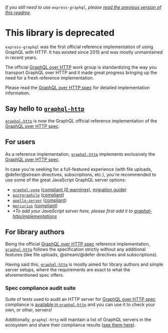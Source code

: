 _If you still need to use `express-graphql`, please [read the previous version of this readme](https://github.com/graphql/express-graphql/blob/8b6ffc65776aa40d9e03f554425a1dc14840b165/README.md)._

# This library is deprecated

`express-graphql` was the first official reference implementation of using GraphQL with HTTP. It has existed since 2015 and was mostly unmaintained in recent years.

The official [GraphQL over HTTP](https://github.com/graphql/graphql-over-http) work group is standardizing the way you transport GraphQL over HTTP and it made great progress bringing up the need for a fresh reference implementation.

Please read the [GraphQL over HTTP spec](https://graphql.github.io/graphql-over-http) for detailed implementation information.

## Say hello to [`graphql-http`](https://github.com/graphql/graphql-http)

[`graphql-http`](https://github.com/graphql/graphql-http) is now the GraphQL official reference implementation of the [GraphQL over HTTP spec](https://graphql.github.io/graphql-over-http).

## For users

As a reference implementation, [`graphql-http`](https://github.com/graphql/graphql-http) implements exclusively the [GraphQL over HTTP spec](https://graphql.github.io/graphql-over-http/).

In case you're seeking for a full-featured experience (with file uploads, @defer/@stream directives, subscriptions, etc.), you're recommended to use some of the great JavaScript GraphQL server options:

- [`graphql-yoga`](https://www.the-guild.dev/graphql/yoga-server) ([compliant (0 warnings)](https://github.com/graphql/graphql-http/tree/master/implementations/graphql-yoga), [migration guide](https://www.the-guild.dev/graphql/yoga-server/v3/migration/migration-from-express-graphql))
- [`postgraphile`](https://www.graphile.org/postgraphile/) ([compliant](https://github.com/graphql/graphql-http/tree/master/implementations/postgraphile))
- [`apollo-server`](https://www.apollographql.com/docs/apollo-server/) ([compliant](https://github.com/graphql/graphql-http/tree/master/implementations/apollo-server))
- [`mercurius`](https://mercurius.dev/) ([compliant](https://github.com/graphql/graphql-http/tree/master/implementations/mercurius))
- _\*To add your JavaScript server here, please first add it to [graphql-http/implementations](https://github.com/graphql/graphql-http/tree/master/implementations/)_

## For library authors

Being the official [GraphQL over HTTP spec](https://graphql.github.io/graphql-over-http/) reference implementation, [`graphql-http`](https://github.com/graphql/graphql-http) follows the specification strictly without any additional features (like file uploads, @stream/@defer directives and subscriptions).

Having said this, [`graphql-http`](https://github.com/graphql/graphql-http) is mostly aimed for library authors and simple server setups, where the requirements are exact to what the aforementioned spec offers.

### Spec compliance audit suite

Suite of tests used to audit an HTTP server for [GraphQL over HTTP spec](https://graphql.github.io/graphql-over-http) compliance is [available in `graphql-http`](https://github.com/graphql/graphql-http/blob/master/src/audits/server.ts) and you can use it to check your own, or other, servers!

Additionally, `graphql-http` will maintain a list of GraphQL servers in the ecosystem and share their compliance results ([see them here](https://github.com/graphql/graphql-http/tree/master/implementations)).
